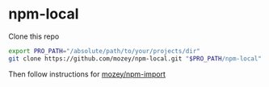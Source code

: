 # npm-local

Clone this repo
```bash
export PRO_PATH="/absolute/path/to/your/projects/dir"
git clone https://github.com/mozey/npm-local.git "$PRO_PATH/npm-local"
```

Then follow instructions for [mozey/npm-import](https://github.com/mozey/npm-import/blob/main/README.md#npm-import)

